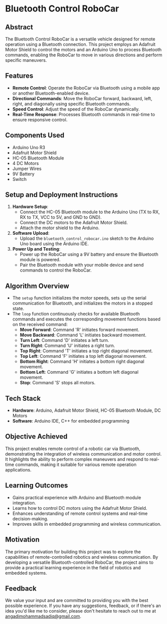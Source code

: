 # Bluetooth Control RoboCar

## Abstract
The Bluetooth Control RoboCar is a versatile vehicle designed for remote operation using a Bluetooth connection. This project employs an Adafruit Motor Shield to control the motors and an Arduino Uno to process Bluetooth commands, enabling the RoboCar to move in various directions and perform specific maneuvers.

## Features
- **Remote Control**: Operate the RoboCar via Bluetooth using a mobile app or another Bluetooth-enabled device.
- **Directional Commands**: Move the RoboCar forward, backward, left, right, and diagonally using specific Bluetooth commands.
- **Speed Control**: Adjust the speed of the RoboCar dynamically.
- **Real-Time Response**: Processes Bluetooth commands in real-time to ensure responsive control.

## Components Used
- Arduino Uno R3
- Adafruit Motor Shield
- HC-05 Bluetooth Module
- 4 DC Motors
- Jumper Wires
- 9V Battery
- Switch

## Setup and Deployment Instructions
1. **Hardware Setup**:
   - Connect the HC-05 Bluetooth module to the Arduino Uno (TX to RX, RX to TX, VCC to 5V, and GND to GND).
   - Connect the DC motors to the Adafruit Motor Shield.
   - Attach the motor shield to the Arduino.
2. **Software Upload**:
   - Upload the `bluetooth_control_robocar.ino` sketch to the Arduino Uno board using the Arduino IDE.
3. **Power Up and Testing**:
   - Power up the RoboCar using a 9V battery and ensure the Bluetooth module is powered.
   - Pair the Bluetooth module with your mobile device and send commands to control the RoboCar.

## Algorithm Overview
- The `setup` function initializes the motor speeds, sets up the serial communication for Bluetooth, and initializes the motors in a stopped state.
- The `loop` function continuously checks for available Bluetooth commands and executes the corresponding movement functions based on the received command:
  - **Move Forward**: Command 'R' initiates forward movement.
  - **Move Backward**: Command 'L' initiates backward movement.
  - **Turn Left**: Command 'D' initiates a left turn.
  - **Turn Right**: Command 'U' initiates a right turn.
  - **Top Right**: Command 'T' initiates a top right diagonal movement.
  - **Top Left**: Command 'F' initiates a top left diagonal movement.
  - **Bottom Right**: Command 'H' initiates a bottom right diagonal movement.
  - **Bottom Left**: Command 'G' initiates a bottom left diagonal movement.
  - **Stop**: Command 'S' stops all motors.

## Tech Stack
- **Hardware**: Arduino, Adafruit Motor Shield, HC-05 Bluetooth Module, DC Motors
- **Software**: Arduino IDE, C++ for embedded programming

## Objective Achieved
This project enables remote control of a robotic car via Bluetooth, demonstrating the integration of wireless communication and motor control. It highlights the ability to perform complex maneuvers and respond to real-time commands, making it suitable for various remote operation applications.

## Learning Outcomes
- Gains practical experience with Arduino and Bluetooth module integration.
- Learns how to control DC motors using the Adafruit Motor Shield.
- Enhances understanding of remote control systems and real-time decision-making.
- Improves skills in embedded programming and wireless communication.

## Motivation
The primary motivation for building this project was to explore the capabilities of remote-controlled robotics and wireless communication. By developing a versatile Bluetooth-controlled RoboCar, the project aims to provide a practical learning experience in the field of robotics and embedded systems.

## Feedback
We value your input and are committed to providing you with the best possible experience. If you have any suggestions, feedback, or if there's an idea you'd like me to consider, please don't hesitate to reach out to me at angadimohammadsadiq@gmail.com.
